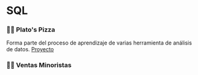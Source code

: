 # SQL

### 🍕🍕  Plato's Pizza


Forma parte del proceso de aprendizaje de  varias herramienta de análisis de datos. [Proyecto](https://github.com/EvelynOr/SQL/tree/main/Plato's%20Pizza%20) 

### 🧾💶  Ventas Minoristas
